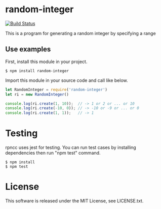 # random-integer

[![Build Status](https://travis-ci.org/wafuwafu13/random-integer.svg?branch=master)](https://travis-ci.org/wafuwafu13/random-integer)

This is a program for generating a random integer by specifying a range

## Use examples

First, install this module in your project.
```
$ npm install random-integer
```
Import this module in your source code and call like below.

```javascript
let RandomInteger = require('random-integer')
let ri = new RandomInteger()

console.log(ri.create(1, 10));  // -> 1 or 2 or ... or 10
console.log(ri.create(-10, 0)); // -> -10 or -9 or ... or 0
console.log(ri.create(1, 1));   // -> 1
```

# Testing

rpncc uses jest for testing. You can run test cases by installing dependencies then run "npm test" command.
```
$ npm install
$ npm test
```

# License

This software is released under the MIT License, see LICENSE.txt.
